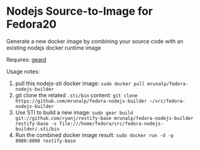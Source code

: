 # Nodejs Source-to-Image for Fedora20

Generate a new docker image by combining your source code with an existing nodejs docker runtime image

Requires: [geard](http://openshift.github.io/geard/)

Usage notes:

1. pull this nodejs-sti docker image: `sudo docker pull mrunalp/fedora-nodejs-builder`
2. git clone the related `.sti/bin` content: `git clone https://github.com/mrunalp/fedora-nodejs-builder ~/src/fedora-nodejs-builder`
3. Use STI to build a new image: `sudo gear build git://github.com/ryanj/restify-base mrunalp/fedora-nodejs-builder restify-base -s file:///home/fedora/src/fedora-nodejs-builder/.sti/bin`
4. Run the combined docker image result: `sudo docker run -d -p 8080:8080 restify-base`
